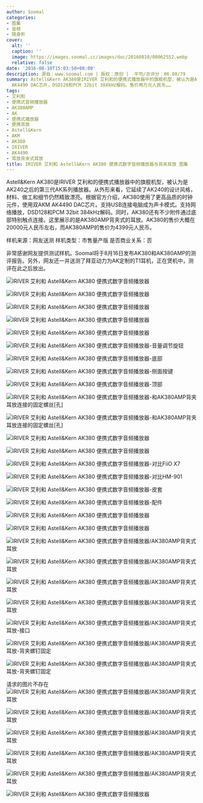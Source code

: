 ```yaml
---
author: Soomal
categories:
- 图集
- 音频
- 随身听
cover:
  alt: ''
  caption: ''
  image: https://images.soomal.cc/images/doc/20160810/00062552.webp
  relative: false
date: '2016-08-10T15:03:50+08:00'
description: 源自：www.soomal.com | 版权：原创 |  平均/总评分：06.08/79
summary: Astell&Kern AK380是IRIVER 艾利和的便携式播放器中的旗舰机型，被认为是AK240之后的第三代AK系列播放器。AK380使用了更高品质的时钟元件，使用双AKM
  AK4490 DAC芯片，DSD128和PCM 32bit 384kHz解码。售价两万元人民币……
tags:
- 艾利和
- 便携式音频播放器
- AK380AMP
- AK
- 便携式播放器
- 便携耳放
- Astell&Kern
- AKM
- AK380
- IRIVER
- AK4490
- 耳放背夹式耳放
title: IRIVER 艾利和 Astell&Kern AK380 便携式数字音频播放器与背夹耳放 图集
---
```


Astell&Kern AK380是IRIVER 艾利和的便携式播放器中的旗舰机型，被认为是AK240之后的第三代AK系列播放器。从外形来看，它延续了AK240的设计风格，材料、做工和细节仍然精致漂亮。根据官方介绍，AK380使用了更高品质的时钟元件，使用双AKM AK4490 DAC芯片。支持USB连接电脑成为声卡模式。支持网络播放，DSD128和PCM 32bit 384kHz解码。同时，AK380还有不少附件通过底部特别触点连接。这里展示的是AK380AMP背夹式的耳放。AK380的售价大概在20000元人民币左右，而AK380AMP的售价为4399元人民币。

样机来源：网友送测
样机类型：市售量产版
是否商业关系：否

非常感谢网友提供测试样机。Soomal将于8月16日发布AK380和AK380AMP的测评报告。另外，网友还一并送测了拜亚动力为AK定制的T1耳机，正在煲机中，测评在此之后放出。

![IRIVER 艾利和 Astell&Kern AK380 便携式数字音频播放器](https://images.soomal.cc/images/doc/20160810/00062519.webp)




![IRIVER 艾利和 Astell&Kern AK380 便携式数字音频播放器](https://images.soomal.cc/images/doc/20160810/00062520.webp)




![IRIVER 艾利和 Astell&Kern AK380 便携式数字音频播放器](https://images.soomal.cc/images/doc/20160810/00062521.webp)




![IRIVER 艾利和 Astell&Kern AK380 便携式数字音频播放器](https://images.soomal.cc/images/doc/20160810/00062522.webp)




![IRIVER 艾利和 Astell&Kern AK380 便携式数字音频播放器](https://images.soomal.cc/images/doc/20160810/00062523.webp)




![IRIVER 艾利和 Astell&Kern AK380 便携式数字音频播放器-音量调节旋钮](https://images.soomal.cc/images/doc/20160810/00062524.webp)




![IRIVER 艾利和 Astell&Kern AK380 便携式数字音频播放器-底部](https://images.soomal.cc/images/doc/20160810/00062525.webp)




![IRIVER 艾利和 Astell&Kern AK380 便携式数字音频播放器-侧面按键](https://images.soomal.cc/images/doc/20160810/00062526.webp)




![IRIVER 艾利和 Astell&Kern AK380 便携式数字音频播放器-顶部](https://images.soomal.cc/images/doc/20160810/00062527.webp)




![IRIVER 艾利和 Astell&Kern AK380 便携式数字音频播放器-和AK380AMP背夹耳放连接的固定螺丝[孔]](https://images.soomal.cc/images/doc/20160810/00062528.webp)




![IRIVER 艾利和 Astell&Kern AK380 便携式数字音频播放器-和AK380AMP背夹耳放连接的固定螺丝[孔]](https://images.soomal.cc/images/doc/20160810/00062529.webp)




![IRIVER 艾利和 Astell&Kern AK380 便携式数字音频播放器](https://images.soomal.cc/images/doc/20160810/00062530.webp)




![IRIVER 艾利和 Astell&Kern AK380 便携式数字音频播放器](https://images.soomal.cc/images/doc/20160810/00062531.webp)




![IRIVER 艾利和 Astell&Kern AK380 便携式数字音频播放器-对比FiiO X7](https://images.soomal.cc/images/doc/20160810/00062532.webp)




![IRIVER 艾利和 Astell&Kern AK380 便携式数字音频播放器-对比HM-901](https://images.soomal.cc/images/doc/20160810/00062533.webp)




![IRIVER 艾利和 Astell&Kern AK380 便携式数字音频播放器-皮套](https://images.soomal.cc/images/doc/20160810/00062534.webp)




![IRIVER 艾利和 Astell&Kern AK380 便携式数字音频播放器-配件](https://images.soomal.cc/images/doc/20160810/00062535.webp)




![IRIVER 艾利和 Astell&Kern AK380 便携式数字音频播放器](https://images.soomal.cc/images/doc/20160810/00062536.webp)




![IRIVER 艾利和 Astell&Kern AK380 便携式数字音频播放器](https://images.soomal.cc/images/doc/20160810/00062537.webp)




![IRIVER 艾利和 Astell&Kern AK380 便携式数字音频播放器/AK380AMP背夹式耳放](https://images.soomal.cc/images/doc/20160810/00062538.webp)




![IRIVER 艾利和 Astell&Kern AK380 便携式数字音频播放器/AK380AMP背夹式耳放](https://images.soomal.cc/images/doc/20160810/00062539.webp)




![IRIVER 艾利和 Astell&Kern AK380 便携式数字音频播放器/AK380AMP背夹式耳放](https://images.soomal.cc/images/doc/20160810/00062540.webp)




![IRIVER 艾利和 Astell&Kern AK380 便携式数字音频播放器/AK380AMP背夹式耳放](https://images.soomal.cc/images/doc/20160810/00062541.webp)




![IRIVER 艾利和 Astell&Kern AK380 便携式数字音频播放器/AK380AMP背夹式耳放-接口](https://images.soomal.cc/images/doc/20160810/00062542.webp)




![IRIVER 艾利和 Astell&Kern AK380 便携式数字音频播放器/AK380AMP背夹式耳放-背夹螺钉固定](https://images.soomal.cc/images/doc/20160810/00062543.webp)




![IRIVER 艾利和 Astell&Kern AK380 便携式数字音频播放器/AK380AMP背夹式耳放-背夹螺钉固定](https://images.soomal.cc/images/doc/20160810/00062544.webp)




请求的图片不存在
![IRIVER 艾利和 Astell&Kern AK380 便携式数字音频播放器/AK380AMP背夹式耳放](https://images.soomal.cc/images/doc/20160810/00062546.webp)




![IRIVER 艾利和 Astell&Kern AK380 便携式数字音频播放器/AK380AMP背夹式耳放](https://images.soomal.cc/images/doc/20160810/00062547.webp)




![IRIVER 艾利和 Astell&Kern AK380 便携式数字音频播放器/AK380AMP背夹式耳放](https://images.soomal.cc/images/doc/20160810/00062548.webp)




![IRIVER 艾利和 Astell&Kern AK380 便携式数字音频播放器/AK380AMP背夹式耳放](https://images.soomal.cc/images/doc/20160810/00062549.webp)




![IRIVER 艾利和 Astell&Kern AK380 便携式数字音频播放器/AK380AMP背夹式耳放](https://images.soomal.cc/images/doc/20160810/00062550.webp)




![IRIVER 艾利和 Astell&Kern AK380 便携式数字音频播放器](https://images.soomal.cc/images/doc/20160810/00062551.webp)